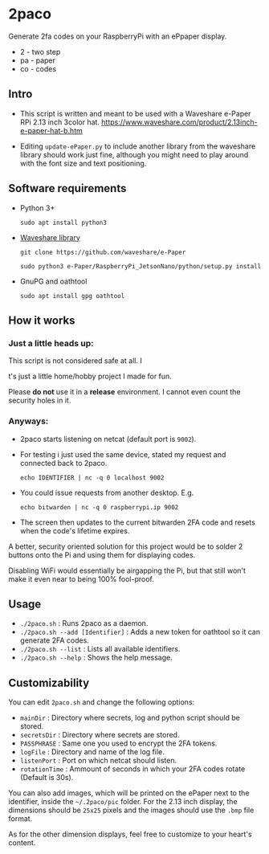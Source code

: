 # 2paco

Generate 2fa codes on your RaspberryPi with an ePpaper display.

* 2 - two step
* pa - paper
* co - codes

## Intro

* This script is written and meant to be used with a Waveshare e-Paper RPi 2.13 inch 3color hat.
https://www.waveshare.com/product/2.13inch-e-paper-hat-b.htm

* Editing `update-ePaper.py` to include another library from the waveshare library should work just fine,
although you might need to play around with the font size and text positioning.

## Software requirements

* Python 3+

    `sudo apt install python3`

* [Waveshare library](https://github.com/waveshare/e-Paper)
  
    `git clone https://github.com/waveshare/e-Paper`

    `sudo python3 e-Paper/RaspberryPi_JetsonNano/python/setup.py install`
  
* GnuPG and oathtool

    `sudo apt install gpg oathtool`

## How it works

### Just a little heads up:

This script is not considered safe at all. I

t's just a little home/hobby project I made for fun.

Please **do not** use it in a **release** environment. I cannot even count the security holes in it.

### Anyways:

* 2paco starts listening on netcat (default port is `9002`).

* For testing i just used the same device, stated my request and connected back to 2paco.

    `echo IDENTIFIER | nc -q 0 localhost 9002`

* You could issue requests from another desktop. E.g.

    `echo bitwarden | nc -q 0 raspberrypi.ip 9002`

* The screen then updates to the current bitwarden 2FA code and resets when the code's lifetime expires.

A better, security oriented solution for this project would be to solder 2 buttons onto the Pi and using them for displaying codes.

Disabling WiFi would essentially be airgapping the Pi, but that still won't make it even near to being 100% fool-proof.

## Usage

* `./2paco.sh` : Runs 2paco as a daemon.
* `./2paco.sh --add [Identifier]` : Adds a new token for oathtool so it can generate 2FA codes.
* `./2paco.sh --list` : Lists all available identifiers.
* `./2paco.sh --help` : Shows the help message.

## Customizability

You can edit `2paco.sh` and change the following options:

* `mainDir` : Directory where secrets, log and python script should be stored.
* `secretsDir` : Directory where secrets are stored.
* `PASSPHRASE` : Same one you used to encrypt the 2FA tokens.
* `logFile` : Directory and name of the log file.
* `listenPort` : Port on which netcat should listen.
* `rotationTime` : Ammount of seconds in which your 2FA codes rotate (Default is 30s).

You can also add images, which will be printed on the ePaper next to the identifier, inside the `~/.2paco/pic` folder.
For the 2.13 inch display, the dimensions should be `25x25` pixels and the images should use the `.bmp` file format.

As for the other dimension displays, feel free to customize to your heart's content.
